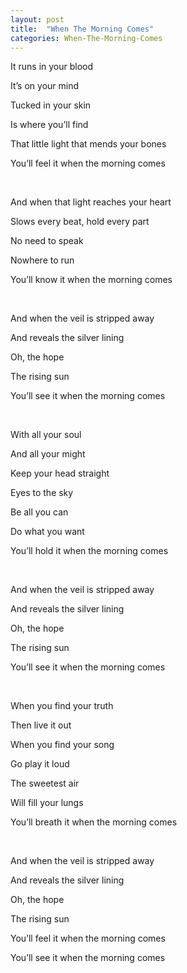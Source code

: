 ```yaml
---
layout: post
title:  "When The Morning Comes"
categories: When-The-Morning-Comes
---
```

It runs in your blood

It’s on your mind

Tucked in your skin

Is where you’ll find

That little light that mends your bones

You’ll feel it when the morning comes

<br />

And when that light reaches your heart

Slows every beat, hold every part

No need to speak

Nowhere to run

You’ll know it when the morning comes

<br />

And when the veil is stripped away

And reveals the silver lining

Oh, the hope

The rising sun

You’ll see it when the morning comes

<br />

With all your soul

And all your might

Keep your head straight

Eyes to the sky

Be all you can

Do what you want

You’ll hold it when the morning comes

<br />

And when the veil is stripped away

And reveals the silver lining

Oh, the hope

The rising sun

You’ll see it when the morning comes

<br />

When you find your truth

Then live it out

When you find your song

Go play it loud

The sweetest air

Will fill your lungs

You’ll breath it when the morning comes

<br />

And when the veil is stripped away

And reveals the silver lining

Oh, the hope

The rising sun

You’ll feel it when the morning comes

You’ll see it when the morning comes